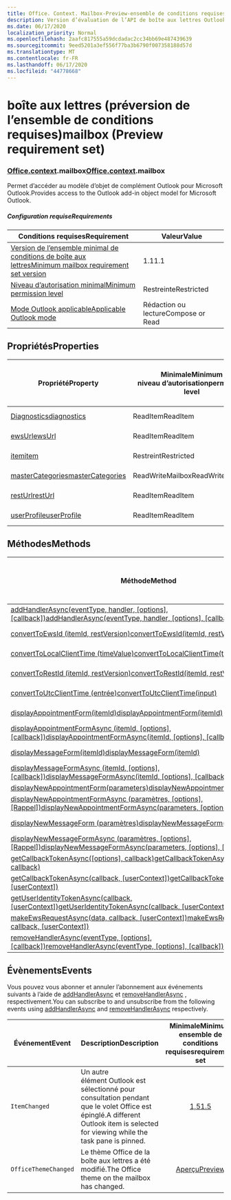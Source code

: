 ```yaml
---
title: Office. Context. Mailbox-Preview-ensemble de conditions requises
description: Version d’évaluation de l’API de boîte aux lettres Outlook du modèle objet de boîte aux lettres.
ms.date: 06/17/2020
localization_priority: Normal
ms.openlocfilehash: 2aafc817555a59dcdadac2cc34bb69e487439639
ms.sourcegitcommit: 9eed5201a3ef556f77ba3b6790f007358188d57d
ms.translationtype: MT
ms.contentlocale: fr-FR
ms.lasthandoff: 06/17/2020
ms.locfileid: "44778668"
---
```

# <a name="mailbox-preview-requirement-set"></a><span data-ttu-id="ba425-103">boîte aux lettres (préversion de l’ensemble de conditions requises)</span><span class="sxs-lookup"><span data-stu-id="ba425-103">mailbox (Preview requirement set)</span></span>

### <a name="officecontextmailbox"></a><span data-ttu-id="ba425-104">[Office](office.md)[.context](office.context.md).mailbox</span><span class="sxs-lookup"><span data-stu-id="ba425-104">[Office](office.md)[.context](office.context.md).mailbox</span></span>

<span data-ttu-id="ba425-105">Permet d’accéder au modèle d’objet de complément Outlook pour Microsoft Outlook.</span><span class="sxs-lookup"><span data-stu-id="ba425-105">Provides access to the Outlook add-in object model for Microsoft Outlook.</span></span>

##### <a name="requirements"></a><span data-ttu-id="ba425-106">Configuration requise</span><span class="sxs-lookup"><span data-stu-id="ba425-106">Requirements</span></span>

|<span data-ttu-id="ba425-107">Conditions requises</span><span class="sxs-lookup"><span data-stu-id="ba425-107">Requirement</span></span>| <span data-ttu-id="ba425-108">Valeur</span><span class="sxs-lookup"><span data-stu-id="ba425-108">Value</span></span>|
|---|---|
|[<span data-ttu-id="ba425-109">Version de l’ensemble minimal de conditions de boîte aux lettres</span><span class="sxs-lookup"><span data-stu-id="ba425-109">Minimum mailbox requirement set version</span></span>](../../requirement-sets/outlook-api-requirement-sets.md)| <span data-ttu-id="ba425-110">1.1</span><span class="sxs-lookup"><span data-stu-id="ba425-110">1.1</span></span>|
|[<span data-ttu-id="ba425-111">Niveau d’autorisation minimal</span><span class="sxs-lookup"><span data-stu-id="ba425-111">Minimum permission level</span></span>](../../../outlook/understanding-outlook-add-in-permissions.md)| <span data-ttu-id="ba425-112">Restreinte</span><span class="sxs-lookup"><span data-stu-id="ba425-112">Restricted</span></span>|
|[<span data-ttu-id="ba425-113">Mode Outlook applicable</span><span class="sxs-lookup"><span data-stu-id="ba425-113">Applicable Outlook mode</span></span>](../../../outlook/outlook-add-ins-overview.md#extension-points)| <span data-ttu-id="ba425-114">Rédaction ou lecture</span><span class="sxs-lookup"><span data-stu-id="ba425-114">Compose or Read</span></span>|

## <a name="properties"></a><span data-ttu-id="ba425-115">Propriétés</span><span class="sxs-lookup"><span data-stu-id="ba425-115">Properties</span></span>

| <span data-ttu-id="ba425-116">Propriété</span><span class="sxs-lookup"><span data-stu-id="ba425-116">Property</span></span> | <span data-ttu-id="ba425-117">Minimale</span><span class="sxs-lookup"><span data-stu-id="ba425-117">Minimum</span></span><br><span data-ttu-id="ba425-118">niveau d’autorisation</span><span class="sxs-lookup"><span data-stu-id="ba425-118">permission level</span></span> | <span data-ttu-id="ba425-119">Modes</span><span class="sxs-lookup"><span data-stu-id="ba425-119">Modes</span></span> | <span data-ttu-id="ba425-120">Type de retour</span><span class="sxs-lookup"><span data-stu-id="ba425-120">Return type</span></span> | <span data-ttu-id="ba425-121">Minimale</span><span class="sxs-lookup"><span data-stu-id="ba425-121">Minimum</span></span><br><span data-ttu-id="ba425-122">ensemble de conditions requises</span><span class="sxs-lookup"><span data-stu-id="ba425-122">requirement set</span></span> |
|---|---|---|---|:---:|
| [<span data-ttu-id="ba425-123">Diagnostics</span><span class="sxs-lookup"><span data-stu-id="ba425-123">diagnostics</span></span>](/javascript/api/outlook/office.mailbox?view=outlook-js-preview#diagnostics) | <span data-ttu-id="ba425-124">ReadItem</span><span class="sxs-lookup"><span data-stu-id="ba425-124">ReadItem</span></span> | <span data-ttu-id="ba425-125">Composition</span><span class="sxs-lookup"><span data-stu-id="ba425-125">Compose</span></span><br><span data-ttu-id="ba425-126">Lecture</span><span class="sxs-lookup"><span data-stu-id="ba425-126">Read</span></span> | [<span data-ttu-id="ba425-127">Diagnostics</span><span class="sxs-lookup"><span data-stu-id="ba425-127">Diagnostics</span></span>](/javascript/api/outlook/office.diagnostics?view=outlook-js-preview) | [<span data-ttu-id="ba425-128">1.1</span><span class="sxs-lookup"><span data-stu-id="ba425-128">1.1</span></span>](../requirement-set-1.1/outlook-requirement-set-1.1.md) |
| [<span data-ttu-id="ba425-129">ewsUrl</span><span class="sxs-lookup"><span data-stu-id="ba425-129">ewsUrl</span></span>](/javascript/api/outlook/office.mailbox?view=outlook-js-preview#ewsurl) | <span data-ttu-id="ba425-130">ReadItem</span><span class="sxs-lookup"><span data-stu-id="ba425-130">ReadItem</span></span> | <span data-ttu-id="ba425-131">Composition</span><span class="sxs-lookup"><span data-stu-id="ba425-131">Compose</span></span><br><span data-ttu-id="ba425-132">Lecture</span><span class="sxs-lookup"><span data-stu-id="ba425-132">Read</span></span> | <span data-ttu-id="ba425-133">String</span><span class="sxs-lookup"><span data-stu-id="ba425-133">String</span></span> | [<span data-ttu-id="ba425-134">1.1</span><span class="sxs-lookup"><span data-stu-id="ba425-134">1.1</span></span>](../requirement-set-1.1/outlook-requirement-set-1.1.md) |
| [<span data-ttu-id="ba425-135">item</span><span class="sxs-lookup"><span data-stu-id="ba425-135">item</span></span>](office.context.mailbox.item.md) | <span data-ttu-id="ba425-136">Restreint</span><span class="sxs-lookup"><span data-stu-id="ba425-136">Restricted</span></span> | <span data-ttu-id="ba425-137">Composition</span><span class="sxs-lookup"><span data-stu-id="ba425-137">Compose</span></span><br><span data-ttu-id="ba425-138">Lecture</span><span class="sxs-lookup"><span data-stu-id="ba425-138">Read</span></span> | [<span data-ttu-id="ba425-139">Élément</span><span class="sxs-lookup"><span data-stu-id="ba425-139">Item</span></span>](/javascript/api/outlook/office.item?view=outlook-js-preview) | [<span data-ttu-id="ba425-140">1.1</span><span class="sxs-lookup"><span data-stu-id="ba425-140">1.1</span></span>](../requirement-set-1.1/outlook-requirement-set-1.1.md) |
| [<span data-ttu-id="ba425-141">masterCategories</span><span class="sxs-lookup"><span data-stu-id="ba425-141">masterCategories</span></span>](/javascript/api/outlook/office.mailbox?view=outlook-js-preview#mastercategories) | <span data-ttu-id="ba425-142">ReadWriteMailbox</span><span class="sxs-lookup"><span data-stu-id="ba425-142">ReadWriteMailbox</span></span> | <span data-ttu-id="ba425-143">Composition</span><span class="sxs-lookup"><span data-stu-id="ba425-143">Compose</span></span><br><span data-ttu-id="ba425-144">Lecture</span><span class="sxs-lookup"><span data-stu-id="ba425-144">Read</span></span> | [<span data-ttu-id="ba425-145">Catégoriesmaître</span><span class="sxs-lookup"><span data-stu-id="ba425-145">MasterCategories</span></span>](/javascript/api/outlook/office.mastercategories?view=outlook-js-preview) | [<span data-ttu-id="ba425-146">1,8</span><span class="sxs-lookup"><span data-stu-id="ba425-146">1.8</span></span>](../requirement-set-1.8/outlook-requirement-set-1.8.md) |
| [<span data-ttu-id="ba425-147">restUrl</span><span class="sxs-lookup"><span data-stu-id="ba425-147">restUrl</span></span>](/javascript/api/outlook/office.mailbox?view=outlook-js-preview#resturl) | <span data-ttu-id="ba425-148">ReadItem</span><span class="sxs-lookup"><span data-stu-id="ba425-148">ReadItem</span></span> | <span data-ttu-id="ba425-149">Composition</span><span class="sxs-lookup"><span data-stu-id="ba425-149">Compose</span></span><br><span data-ttu-id="ba425-150">Lecture</span><span class="sxs-lookup"><span data-stu-id="ba425-150">Read</span></span> | <span data-ttu-id="ba425-151">String</span><span class="sxs-lookup"><span data-stu-id="ba425-151">String</span></span> | [<span data-ttu-id="ba425-152">1,5</span><span class="sxs-lookup"><span data-stu-id="ba425-152">1.5</span></span>](../requirement-set-1.5/outlook-requirement-set-1.5.md) |
| [<span data-ttu-id="ba425-153">userProfile</span><span class="sxs-lookup"><span data-stu-id="ba425-153">userProfile</span></span>](/javascript/api/outlook/office.mailbox?view=outlook-js-preview#userprofile) | <span data-ttu-id="ba425-154">ReadItem</span><span class="sxs-lookup"><span data-stu-id="ba425-154">ReadItem</span></span> | <span data-ttu-id="ba425-155">Composition</span><span class="sxs-lookup"><span data-stu-id="ba425-155">Compose</span></span><br><span data-ttu-id="ba425-156">Lecture</span><span class="sxs-lookup"><span data-stu-id="ba425-156">Read</span></span> | [<span data-ttu-id="ba425-157">Profil</span><span class="sxs-lookup"><span data-stu-id="ba425-157">UserProfile</span></span>](/javascript/api/outlook/office.userprofile?view=outlook-js-preview) | [<span data-ttu-id="ba425-158">1.1</span><span class="sxs-lookup"><span data-stu-id="ba425-158">1.1</span></span>](../requirement-set-1.1/outlook-requirement-set-1.1.md) |

## <a name="methods"></a><span data-ttu-id="ba425-159">Méthodes</span><span class="sxs-lookup"><span data-stu-id="ba425-159">Methods</span></span>

| <span data-ttu-id="ba425-160">Méthode</span><span class="sxs-lookup"><span data-stu-id="ba425-160">Method</span></span> | <span data-ttu-id="ba425-161">Minimale</span><span class="sxs-lookup"><span data-stu-id="ba425-161">Minimum</span></span><br><span data-ttu-id="ba425-162">niveau d’autorisation</span><span class="sxs-lookup"><span data-stu-id="ba425-162">permission level</span></span> | <span data-ttu-id="ba425-163">Modes</span><span class="sxs-lookup"><span data-stu-id="ba425-163">Modes</span></span> | <span data-ttu-id="ba425-164">Minimale</span><span class="sxs-lookup"><span data-stu-id="ba425-164">Minimum</span></span><br><span data-ttu-id="ba425-165">ensemble de conditions requises</span><span class="sxs-lookup"><span data-stu-id="ba425-165">requirement set</span></span> |
|---|---|---|:---:|
| <span data-ttu-id="ba425-166">[addHandlerAsync(eventType, handler, [options], [callback])](/javascript/api/outlook/office.mailbox?view=outlook-js-preview#addhandlerasync-eventtype--handler--options--callback-)</span><span class="sxs-lookup"><span data-stu-id="ba425-166">[addHandlerAsync(eventType, handler, [options], [callback])](/javascript/api/outlook/office.mailbox?view=outlook-js-preview#addhandlerasync-eventtype--handler--options--callback-)</span></span> | <span data-ttu-id="ba425-167">ReadItem</span><span class="sxs-lookup"><span data-stu-id="ba425-167">ReadItem</span></span> | <span data-ttu-id="ba425-168">Composition</span><span class="sxs-lookup"><span data-stu-id="ba425-168">Compose</span></span><br><span data-ttu-id="ba425-169">Lecture</span><span class="sxs-lookup"><span data-stu-id="ba425-169">Read</span></span> | [<span data-ttu-id="ba425-170">1,5</span><span class="sxs-lookup"><span data-stu-id="ba425-170">1.5</span></span>](../requirement-set-1.5/outlook-requirement-set-1.5.md) |
| [<span data-ttu-id="ba425-171">convertToEwsId (itemId, restVersion)</span><span class="sxs-lookup"><span data-stu-id="ba425-171">convertToEwsId(itemId, restVersion)</span></span>](/javascript/api/outlook/office.mailbox?view=outlook-js-preview#converttoewsid-itemid--restversion-) | <span data-ttu-id="ba425-172">Restreint</span><span class="sxs-lookup"><span data-stu-id="ba425-172">Restricted</span></span> | <span data-ttu-id="ba425-173">Composition</span><span class="sxs-lookup"><span data-stu-id="ba425-173">Compose</span></span><br><span data-ttu-id="ba425-174">Lecture</span><span class="sxs-lookup"><span data-stu-id="ba425-174">Read</span></span> | [<span data-ttu-id="ba425-175">1.3</span><span class="sxs-lookup"><span data-stu-id="ba425-175">1.3</span></span>](../requirement-set-1.3/outlook-requirement-set-1.3.md) |
| [<span data-ttu-id="ba425-176">convertToLocalClientTime (timeValue)</span><span class="sxs-lookup"><span data-stu-id="ba425-176">convertToLocalClientTime(timeValue)</span></span>](/javascript/api/outlook/office.mailbox?view=outlook-js-preview#converttolocalclienttime-timevalue-) | <span data-ttu-id="ba425-177">ReadItem</span><span class="sxs-lookup"><span data-stu-id="ba425-177">ReadItem</span></span> | <span data-ttu-id="ba425-178">Composition</span><span class="sxs-lookup"><span data-stu-id="ba425-178">Compose</span></span><br><span data-ttu-id="ba425-179">Lecture</span><span class="sxs-lookup"><span data-stu-id="ba425-179">Read</span></span> | [<span data-ttu-id="ba425-180">1.1</span><span class="sxs-lookup"><span data-stu-id="ba425-180">1.1</span></span>](../requirement-set-1.1/outlook-requirement-set-1.1.md) |
| [<span data-ttu-id="ba425-181">convertToRestId (itemId, restVersion)</span><span class="sxs-lookup"><span data-stu-id="ba425-181">convertToRestId(itemId, restVersion)</span></span>](/javascript/api/outlook/office.mailbox?view=outlook-js-preview#converttorestid-itemid--restversion-) | <span data-ttu-id="ba425-182">Restreint</span><span class="sxs-lookup"><span data-stu-id="ba425-182">Restricted</span></span> | <span data-ttu-id="ba425-183">Composition</span><span class="sxs-lookup"><span data-stu-id="ba425-183">Compose</span></span><br><span data-ttu-id="ba425-184">Lecture</span><span class="sxs-lookup"><span data-stu-id="ba425-184">Read</span></span> | [<span data-ttu-id="ba425-185">1.3</span><span class="sxs-lookup"><span data-stu-id="ba425-185">1.3</span></span>](../requirement-set-1.3/outlook-requirement-set-1.3.md) |
| [<span data-ttu-id="ba425-186">convertToUtcClientTime (entrée)</span><span class="sxs-lookup"><span data-stu-id="ba425-186">convertToUtcClientTime(input)</span></span>](/javascript/api/outlook/office.mailbox?view=outlook-js-preview#converttoutcclienttime-input-) | <span data-ttu-id="ba425-187">ReadItem</span><span class="sxs-lookup"><span data-stu-id="ba425-187">ReadItem</span></span> | <span data-ttu-id="ba425-188">Composition</span><span class="sxs-lookup"><span data-stu-id="ba425-188">Compose</span></span><br><span data-ttu-id="ba425-189">Lecture</span><span class="sxs-lookup"><span data-stu-id="ba425-189">Read</span></span> | [<span data-ttu-id="ba425-190">1.1</span><span class="sxs-lookup"><span data-stu-id="ba425-190">1.1</span></span>](../requirement-set-1.1/outlook-requirement-set-1.1.md) |
| [<span data-ttu-id="ba425-191">displayAppointmentForm(itemId)</span><span class="sxs-lookup"><span data-stu-id="ba425-191">displayAppointmentForm(itemId)</span></span>](/javascript/api/outlook/office.mailbox?view=outlook-js-preview#displayappointmentform-itemid-) | <span data-ttu-id="ba425-192">ReadItem</span><span class="sxs-lookup"><span data-stu-id="ba425-192">ReadItem</span></span> | <span data-ttu-id="ba425-193">Composition</span><span class="sxs-lookup"><span data-stu-id="ba425-193">Compose</span></span><br><span data-ttu-id="ba425-194">Lecture</span><span class="sxs-lookup"><span data-stu-id="ba425-194">Read</span></span> | [<span data-ttu-id="ba425-195">1.1</span><span class="sxs-lookup"><span data-stu-id="ba425-195">1.1</span></span>](../requirement-set-1.1/outlook-requirement-set-1.1.md) |
| <span data-ttu-id="ba425-196">[displayAppointmentFormAsync (itemId, [options], [callback])](/javascript/api/outlook/office.mailbox?view=outlook-js-preview#displayappointmentform-itemid--options--callback-)</span><span class="sxs-lookup"><span data-stu-id="ba425-196">[displayAppointmentFormAsync(itemId, [options], [callback])](/javascript/api/outlook/office.mailbox?view=outlook-js-preview#displayappointmentform-itemid--options--callback-)</span></span> | <span data-ttu-id="ba425-197">ReadItem</span><span class="sxs-lookup"><span data-stu-id="ba425-197">ReadItem</span></span> | <span data-ttu-id="ba425-198">Composition</span><span class="sxs-lookup"><span data-stu-id="ba425-198">Compose</span></span><br><span data-ttu-id="ba425-199">Lecture</span><span class="sxs-lookup"><span data-stu-id="ba425-199">Read</span></span> | [<span data-ttu-id="ba425-200">Aperçu</span><span class="sxs-lookup"><span data-stu-id="ba425-200">Preview</span></span>](outlook-requirement-set-preview.md) |
| [<span data-ttu-id="ba425-201">displayMessageForm(itemId)</span><span class="sxs-lookup"><span data-stu-id="ba425-201">displayMessageForm(itemId)</span></span>](/javascript/api/outlook/office.mailbox?view=outlook-js-preview#displaymessageform-itemid-) | <span data-ttu-id="ba425-202">ReadItem</span><span class="sxs-lookup"><span data-stu-id="ba425-202">ReadItem</span></span> | <span data-ttu-id="ba425-203">Composition</span><span class="sxs-lookup"><span data-stu-id="ba425-203">Compose</span></span><br><span data-ttu-id="ba425-204">Lecture</span><span class="sxs-lookup"><span data-stu-id="ba425-204">Read</span></span> | [<span data-ttu-id="ba425-205">1.1</span><span class="sxs-lookup"><span data-stu-id="ba425-205">1.1</span></span>](../requirement-set-1.1/outlook-requirement-set-1.1.md) |
| <span data-ttu-id="ba425-206">[displayMessageFormAsync (itemId, [options], [callback])](/javascript/api/outlook/office.mailbox?view=outlook-js-preview#displaymessageform-itemid--options--callback-)</span><span class="sxs-lookup"><span data-stu-id="ba425-206">[displayMessageFormAsync(itemId, [options], [callback])](/javascript/api/outlook/office.mailbox?view=outlook-js-preview#displaymessageform-itemid--options--callback-)</span></span> | <span data-ttu-id="ba425-207">ReadItem</span><span class="sxs-lookup"><span data-stu-id="ba425-207">ReadItem</span></span> | <span data-ttu-id="ba425-208">Composition</span><span class="sxs-lookup"><span data-stu-id="ba425-208">Compose</span></span><br><span data-ttu-id="ba425-209">Lecture</span><span class="sxs-lookup"><span data-stu-id="ba425-209">Read</span></span> | [<span data-ttu-id="ba425-210">Aperçu</span><span class="sxs-lookup"><span data-stu-id="ba425-210">Preview</span></span>](outlook-requirement-set-preview.md) |
| [<span data-ttu-id="ba425-211">displayNewAppointmentForm(parameters)</span><span class="sxs-lookup"><span data-stu-id="ba425-211">displayNewAppointmentForm(parameters)</span></span>](/javascript/api/outlook/office.mailbox?view=outlook-js-preview#displaynewappointmentform-parameters-) | <span data-ttu-id="ba425-212">ReadItem</span><span class="sxs-lookup"><span data-stu-id="ba425-212">ReadItem</span></span> | <span data-ttu-id="ba425-213">Lecture</span><span class="sxs-lookup"><span data-stu-id="ba425-213">Read</span></span> | [<span data-ttu-id="ba425-214">1.1</span><span class="sxs-lookup"><span data-stu-id="ba425-214">1.1</span></span>](../requirement-set-1.1/outlook-requirement-set-1.1.md) |
| <span data-ttu-id="ba425-215">[displayNewAppointmentFormAsync (paramètres, [options], [Rappel])](/javascript/api/outlook/office.mailbox?view=outlook-js-preview#displaynewappointmentform-parameters--options--callback-)</span><span class="sxs-lookup"><span data-stu-id="ba425-215">[displayNewAppointmentFormAsync(parameters, [options], [callback])](/javascript/api/outlook/office.mailbox?view=outlook-js-preview#displaynewappointmentform-parameters--options--callback-)</span></span> | <span data-ttu-id="ba425-216">ReadItem</span><span class="sxs-lookup"><span data-stu-id="ba425-216">ReadItem</span></span> | <span data-ttu-id="ba425-217">Lecture</span><span class="sxs-lookup"><span data-stu-id="ba425-217">Read</span></span> | [<span data-ttu-id="ba425-218">Aperçu</span><span class="sxs-lookup"><span data-stu-id="ba425-218">Preview</span></span>](outlook-requirement-set-preview.md) |
| [<span data-ttu-id="ba425-219">displayNewMessageForm (paramètres)</span><span class="sxs-lookup"><span data-stu-id="ba425-219">displayNewMessageForm(parameters)</span></span>](/javascript/api/outlook/office.mailbox?view=outlook-js-preview#displaynewmessageform-parameters-) | <span data-ttu-id="ba425-220">ReadItem</span><span class="sxs-lookup"><span data-stu-id="ba425-220">ReadItem</span></span> | <span data-ttu-id="ba425-221">Composition</span><span class="sxs-lookup"><span data-stu-id="ba425-221">Compose</span></span><br><span data-ttu-id="ba425-222">Lecture</span><span class="sxs-lookup"><span data-stu-id="ba425-222">Read</span></span> | [<span data-ttu-id="ba425-223">1,6</span><span class="sxs-lookup"><span data-stu-id="ba425-223">1.6</span></span>](../requirement-set-1.6/outlook-requirement-set-1.6.md) |
| <span data-ttu-id="ba425-224">[displayNewMessageFormAsync (paramètres, [options], [Rappel])](/javascript/api/outlook/office.mailbox?view=outlook-js-preview#displaynewmessageform-parameters--options--callback-)</span><span class="sxs-lookup"><span data-stu-id="ba425-224">[displayNewMessageFormAsync(parameters, [options], [callback])](/javascript/api/outlook/office.mailbox?view=outlook-js-preview#displaynewmessageform-parameters--options--callback-)</span></span> | <span data-ttu-id="ba425-225">ReadItem</span><span class="sxs-lookup"><span data-stu-id="ba425-225">ReadItem</span></span> | <span data-ttu-id="ba425-226">Composition</span><span class="sxs-lookup"><span data-stu-id="ba425-226">Compose</span></span><br><span data-ttu-id="ba425-227">Lecture</span><span class="sxs-lookup"><span data-stu-id="ba425-227">Read</span></span> | [<span data-ttu-id="ba425-228">Aperçu</span><span class="sxs-lookup"><span data-stu-id="ba425-228">Preview</span></span>](outlook-requirement-set-preview.md) |
| <span data-ttu-id="ba425-229">[getCallbackTokenAsync([options], callback)](/javascript/api/outlook/office.mailbox?view=outlook-js-preview#getcallbacktokenasync-options--callback-)</span><span class="sxs-lookup"><span data-stu-id="ba425-229">[getCallbackTokenAsync([options], callback)](/javascript/api/outlook/office.mailbox?view=outlook-js-preview#getcallbacktokenasync-options--callback-)</span></span> | <span data-ttu-id="ba425-230">ReadItem</span><span class="sxs-lookup"><span data-stu-id="ba425-230">ReadItem</span></span> | <span data-ttu-id="ba425-231">Composition</span><span class="sxs-lookup"><span data-stu-id="ba425-231">Compose</span></span><br><span data-ttu-id="ba425-232">Lecture</span><span class="sxs-lookup"><span data-stu-id="ba425-232">Read</span></span> | [<span data-ttu-id="ba425-233">1,5</span><span class="sxs-lookup"><span data-stu-id="ba425-233">1.5</span></span>](../requirement-set-1.5/outlook-requirement-set-1.5.md) |
| <span data-ttu-id="ba425-234">[getCallbackTokenAsync(callback, [userContext])](/javascript/api/outlook/office.mailbox?view=outlook-js-preview#getcallbacktokenasync-callback--usercontext-)</span><span class="sxs-lookup"><span data-stu-id="ba425-234">[getCallbackTokenAsync(callback, [userContext])](/javascript/api/outlook/office.mailbox?view=outlook-js-preview#getcallbacktokenasync-callback--usercontext-)</span></span> | <span data-ttu-id="ba425-235">ReadItem</span><span class="sxs-lookup"><span data-stu-id="ba425-235">ReadItem</span></span> | <span data-ttu-id="ba425-236">Composition</span><span class="sxs-lookup"><span data-stu-id="ba425-236">Compose</span></span><br><span data-ttu-id="ba425-237">Lecture</span><span class="sxs-lookup"><span data-stu-id="ba425-237">Read</span></span> | [<span data-ttu-id="ba425-238">1.3</span><span class="sxs-lookup"><span data-stu-id="ba425-238">1.3</span></span>](../requirement-set-1.3/outlook-requirement-set-1.3.md)<br>[<span data-ttu-id="ba425-239">1.1</span><span class="sxs-lookup"><span data-stu-id="ba425-239">1.1</span></span>](../requirement-set-1.1/outlook-requirement-set-1.1.md) |
| <span data-ttu-id="ba425-240">[getUserIdentityTokenAsync(callback, [userContext])](/javascript/api/outlook/office.mailbox?view=outlook-js-preview#getuseridentitytokenasync-callback--usercontext-)</span><span class="sxs-lookup"><span data-stu-id="ba425-240">[getUserIdentityTokenAsync(callback, [userContext])](/javascript/api/outlook/office.mailbox?view=outlook-js-preview#getuseridentitytokenasync-callback--usercontext-)</span></span> | <span data-ttu-id="ba425-241">ReadItem</span><span class="sxs-lookup"><span data-stu-id="ba425-241">ReadItem</span></span> | <span data-ttu-id="ba425-242">Composition</span><span class="sxs-lookup"><span data-stu-id="ba425-242">Compose</span></span><br><span data-ttu-id="ba425-243">Lecture</span><span class="sxs-lookup"><span data-stu-id="ba425-243">Read</span></span> | [<span data-ttu-id="ba425-244">1.1</span><span class="sxs-lookup"><span data-stu-id="ba425-244">1.1</span></span>](../requirement-set-1.1/outlook-requirement-set-1.1.md) |
| <span data-ttu-id="ba425-245">[makeEwsRequestAsync(data, callback, [userContext])](/javascript/api/outlook/office.mailbox?view=outlook-js-preview#makeewsrequestasync-data--callback--usercontext-)</span><span class="sxs-lookup"><span data-stu-id="ba425-245">[makeEwsRequestAsync(data, callback, [userContext])](/javascript/api/outlook/office.mailbox?view=outlook-js-preview#makeewsrequestasync-data--callback--usercontext-)</span></span> | <span data-ttu-id="ba425-246">ReadWriteMailbox</span><span class="sxs-lookup"><span data-stu-id="ba425-246">ReadWriteMailbox</span></span> | <span data-ttu-id="ba425-247">Composition</span><span class="sxs-lookup"><span data-stu-id="ba425-247">Compose</span></span><br><span data-ttu-id="ba425-248">Lecture</span><span class="sxs-lookup"><span data-stu-id="ba425-248">Read</span></span> | [<span data-ttu-id="ba425-249">1.1</span><span class="sxs-lookup"><span data-stu-id="ba425-249">1.1</span></span>](../requirement-set-1.1/outlook-requirement-set-1.1.md) |
| <span data-ttu-id="ba425-250">[removeHandlerAsync(eventType, [options], [callback])](/javascript/api/outlook/office.mailbox?view=outlook-js-preview#removehandlerasync-eventtype--options--callback-)</span><span class="sxs-lookup"><span data-stu-id="ba425-250">[removeHandlerAsync(eventType, [options], [callback])](/javascript/api/outlook/office.mailbox?view=outlook-js-preview#removehandlerasync-eventtype--options--callback-)</span></span> | <span data-ttu-id="ba425-251">ReadItem</span><span class="sxs-lookup"><span data-stu-id="ba425-251">ReadItem</span></span> | <span data-ttu-id="ba425-252">Composition</span><span class="sxs-lookup"><span data-stu-id="ba425-252">Compose</span></span><br><span data-ttu-id="ba425-253">Lecture</span><span class="sxs-lookup"><span data-stu-id="ba425-253">Read</span></span> | [<span data-ttu-id="ba425-254">1,5</span><span class="sxs-lookup"><span data-stu-id="ba425-254">1.5</span></span>](../requirement-set-1.5/outlook-requirement-set-1.5.md) |

## <a name="events"></a><span data-ttu-id="ba425-255">Évènements</span><span class="sxs-lookup"><span data-stu-id="ba425-255">Events</span></span>

<span data-ttu-id="ba425-256">Vous pouvez vous abonner et annuler l’abonnement aux événements suivants à l’aide de [addHandlerAsync](/javascript/api/outlook/office.mailbox?view=outlook-js-preview#addhandlerasync-eventtype--handler--options--callback-) et [removeHandlerAsync](/javascript/api/outlook/office.mailbox?view=outlook-js-preview#removehandlerasync-eventtype--options--callback-) , respectivement.</span><span class="sxs-lookup"><span data-stu-id="ba425-256">You can subscribe to and unsubscribe from the following events using [addHandlerAsync](/javascript/api/outlook/office.mailbox?view=outlook-js-preview#addhandlerasync-eventtype--handler--options--callback-) and [removeHandlerAsync](/javascript/api/outlook/office.mailbox?view=outlook-js-preview#removehandlerasync-eventtype--options--callback-) respectively.</span></span>

| <span data-ttu-id="ba425-257">Événement</span><span class="sxs-lookup"><span data-stu-id="ba425-257">Event</span></span> | <span data-ttu-id="ba425-258">Description</span><span class="sxs-lookup"><span data-stu-id="ba425-258">Description</span></span> | <span data-ttu-id="ba425-259">Minimale</span><span class="sxs-lookup"><span data-stu-id="ba425-259">Minimum</span></span><br><span data-ttu-id="ba425-260">ensemble de conditions requises</span><span class="sxs-lookup"><span data-stu-id="ba425-260">requirement set</span></span> |
|---|---|:---:|
|`ItemChanged`| <span data-ttu-id="ba425-261">Un autre élément Outlook est sélectionné pour consultation pendant que le volet Office est épinglé.</span><span class="sxs-lookup"><span data-stu-id="ba425-261">A different Outlook item is selected for viewing while the task pane is pinned.</span></span> | [<span data-ttu-id="ba425-262">1,5</span><span class="sxs-lookup"><span data-stu-id="ba425-262">1.5</span></span>](../requirement-set-1.5/outlook-requirement-set-1.5.md) |
|`OfficeThemeChanged`| <span data-ttu-id="ba425-263">Le thème Office de la boîte aux lettres a été modifié.</span><span class="sxs-lookup"><span data-stu-id="ba425-263">The Office theme on the mailbox has changed.</span></span> | [<span data-ttu-id="ba425-264">Aperçu</span><span class="sxs-lookup"><span data-stu-id="ba425-264">Preview</span></span>](../preview-requirement-set/outlook-requirement-set-preview.md) |
